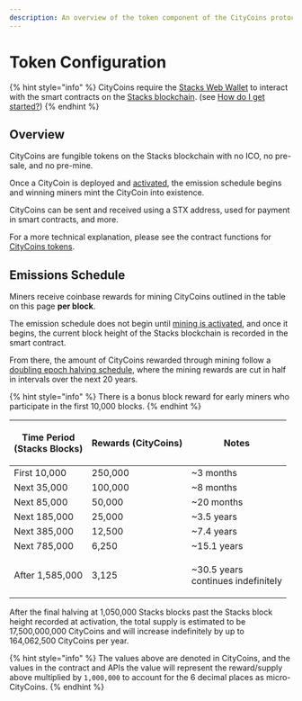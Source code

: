 ```yaml
---
description: An overview of the token component of the CityCoins protocol.
---
```


# Token Configuration

{% hint style="info" %}
CityCoins require the [Stacks Web Wallet](https://hiro.so/wallet/install-web) to interact with the smart contracts on the [Stacks blockchain](https://stacks.co). (see [How do I get started?](../about-citycoins/how-do-i-get-started.md))
{% endhint %}

## Overview

CityCoins are fungible tokens on the Stacks blockchain with no ICO, no pre-sale, and no pre-mine.

Once a CityCoin is deployed and [activated](registration-and-activation.md), the emission schedule begins and winning miners mint the CityCoin into existence.

CityCoins can be sent and received using a STX address, used for payment in smart contracts, and more.

For a more technical explanation, please see the contract functions for [CityCoins tokens](../contract-functions/token.md).

## Emissions Schedule

Miners receive coinbase rewards for mining CityCoins outlined in the table on this page **per block**.

The emission schedule does not begin until [mining is activated](registration-and-activation.md#overview), and once it begins, the current block height of the Stacks blockchain is recorded in the smart contract.

From there, the amount of CityCoins rewarded through mining follow a [doubling epoch halving schedule](https://github.com/citycoins/governance/blob/main/ccips/ccip-008/ccip-008-citycoins-sip-010-token-v2.md#emissions-schedule), where the mining rewards are cut in half in intervals over the next 20 years.

{% hint style="info" %}
There is a bonus block reward for early miners who participate in the first 10,000 blocks.
{% endhint %}

| <p>Time Period<br>(Stacks Blocks)</p> | Rewards (CityCoins) | Notes                                        |
| ------------------------------------- | ------------------- | -------------------------------------------- |
| First 10,000                          | 250,000             | \~3 months                                   |
| Next 35,000                           | 100,000             | \~8 months                                   |
| Next 85,000                           | 50,000              | \~20 months                                  |
| Next 185,000                          | 25,000              | \~3.5 years                                  |
| Next 385,000                          | 12,500              | \~7.4 years                                  |
| Next 785,000                          | 6,250               | \~15.1 years                                 |
| After 1,585,000                       | 3,125               | <p>~30.5 years<br>continues indefinitely</p> |

After the final halving at 1,050,000 Stacks blocks past the Stacks block height recorded at activation, the total supply is estimated to be 17,500,000,000 CityCoins and will increase indefinitely by up to 164,062,500 CityCoins per year.

{% hint style="info" %}
The values above are denoted in CityCoins, and the values in the contract and APIs the value will represent the reward/supply above multiplied by `1,000,000` to account for the 6 decimal places as micro-CityCoins.
{% endhint %}
